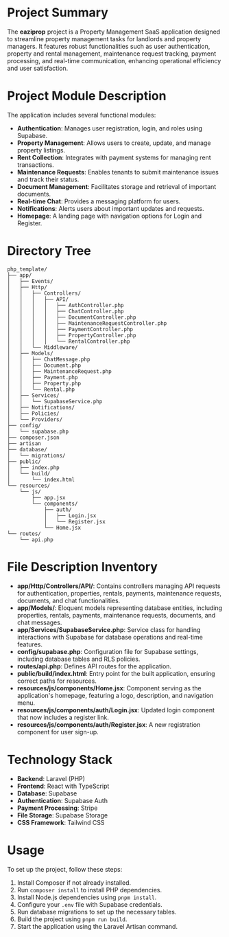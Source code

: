 # Project Summary
The **eaziprop** project is a Property Management SaaS application designed to streamline property management tasks for landlords and property managers. It features robust functionalities such as user authentication, property and rental management, maintenance request tracking, payment processing, and real-time communication, enhancing operational efficiency and user satisfaction.

# Project Module Description
The application includes several functional modules:
- **Authentication**: Manages user registration, login, and roles using Supabase.
- **Property Management**: Allows users to create, update, and manage property listings.
- **Rent Collection**: Integrates with payment systems for managing rent transactions.
- **Maintenance Requests**: Enables tenants to submit maintenance issues and track their status.
- **Document Management**: Facilitates storage and retrieval of important documents.
- **Real-time Chat**: Provides a messaging platform for users.
- **Notifications**: Alerts users about important updates and requests.
- **Homepage**: A landing page with navigation options for Login and Register.

# Directory Tree
```
php_template/
├── app/
│   ├── Events/
│   ├── Http/
│   │   ├── Controllers/
│   │   │   ├── API/
│   │   │   │   ├── AuthController.php
│   │   │   │   ├── ChatController.php
│   │   │   │   ├── DocumentController.php
│   │   │   │   ├── MaintenanceRequestController.php
│   │   │   │   ├── PaymentController.php
│   │   │   │   ├── PropertyController.php
│   │   │   │   └── RentalController.php
│   │   └── Middleware/
│   ├── Models/
│   │   ├── ChatMessage.php
│   │   ├── Document.php
│   │   ├── MaintenanceRequest.php
│   │   ├── Payment.php
│   │   ├── Property.php
│   │   └── Rental.php
│   ├── Services/
│   │   └── SupabaseService.php
│   ├── Notifications/
│   ├── Policies/
│   └── Providers/
├── config/
│   └── supabase.php
├── composer.json
├── artisan
├── database/
│   └── migrations/
├── public/
│   ├── index.php
│   └── build/
│       └── index.html
└── resources/
    └── js/
        ├── app.jsx
        └── components/
            ├── auth/
            │   ├── Login.jsx
            │   └── Register.jsx
            └── Home.jsx
└── routes/
    └── api.php
```

# File Description Inventory
- **app/Http/Controllers/API/**: Contains controllers managing API requests for authentication, properties, rentals, payments, maintenance requests, documents, and chat functionalities.
- **app/Models/**: Eloquent models representing database entities, including properties, rentals, payments, maintenance requests, documents, and chat messages.
- **app/Services/SupabaseService.php**: Service class for handling interactions with Supabase for database operations and real-time features.
- **config/supabase.php**: Configuration file for Supabase settings, including database tables and RLS policies.
- **routes/api.php**: Defines API routes for the application.
- **public/build/index.html**: Entry point for the built application, ensuring correct paths for resources.
- **resources/js/components/Home.jsx**: Component serving as the application's homepage, featuring a logo, description, and navigation menu.
- **resources/js/components/auth/Login.jsx**: Updated login component that now includes a register link.
- **resources/js/components/auth/Register.jsx**: A new registration component for user sign-up.

# Technology Stack
- **Backend**: Laravel (PHP)
- **Frontend**: React with TypeScript
- **Database**: Supabase
- **Authentication**: Supabase Auth
- **Payment Processing**: Stripe
- **File Storage**: Supabase Storage
- **CSS Framework**: Tailwind CSS

# Usage
To set up the project, follow these steps:
1. Install Composer if not already installed.
2. Run `composer install` to install PHP dependencies.
3. Install Node.js dependencies using `pnpm install`.
4. Configure your `.env` file with Supabase credentials.
5. Run database migrations to set up the necessary tables.
6. Build the project using `pnpm run build`.
7. Start the application using the Laravel Artisan command.
